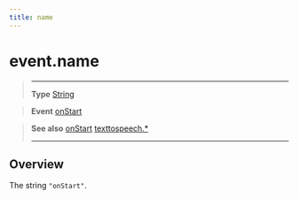 ```yaml
---
title: name
---
```

# event.name

> --------------------- ------------------------------------------------------------------------------------------
> __Type__              [String](https://docs.coronalabs.com/api/type/String.html)

> __Event__             [onStart](/plugin/texttospeech/event/onStart/)

> __See also__          [onStart](/plugin/texttospeech/event/onStart/)
>						[texttospeech.*](/plugin/texttospeech/)
> --------------------- ------------------------------------------------------------------------------------------

## Overview

The string `"onStart"`.